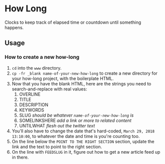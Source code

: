 # How Long
Clocks to keep track of elapsed time or countdown until something happens.

## Usage

### How to create a new how-long

1. `cd` into the `www` directory.
1. `cp -fr _blank name-of-your-new-how-long` to create a new directory for your how-long project, with the boilerplate HTML.
1. Now that you have the blank HTML, here are the strings you need to search-and-replace with real values:
    1. OVERLINE
    1. TITLE
    1. DESCRIPTION
    1. KEYWORDS
    1. SLUG _should be whatever `name-of-your-new-how-long` is_
    1. SOMELINKSHERE _add a link or more to related content_
    1. UNTILWHAT _flesh out the twitter text_
1. You'll also have to change the date that's hard-coded, `March 29, 2018 13:10:00`, to whatever the date and time is you're counting too.
1. On the line below the `POINT TO THE RIGHT SECTION` section, update the link and the text to point to the right section.
1. On the line with `FEEDSLUG` in it, figure out how to get a new article feed up in there.
